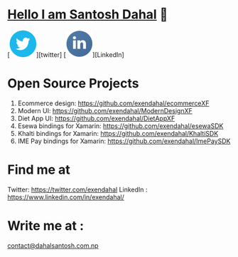 # [Hello I am Santosh Dahal](https://dahalsantosh.com.np/) 🙏

[<img height="60" src="twitter.png" />][twitter]
[<img height="60" src="LinkedIn.png" />][LinkedIn]

# Open Source Projects
1. Ecommerce design: https://github.com/exendahal/ecommerceXF
2. Modern UI: https://github.com/exendahal/ModernDesignXF
3. Diet App UI: https://github.com/exendahal/DietAppXF
4. Esewa bindings for Xamarin: https://github.com/exendahal/esewaSDK
5. Khalti bindings for Xamarin: https://github.com/exendahal/KhaltiSDK
6. IME Pay bindings for Xamarin: https://github.com/exendahal/ImePaySDK

# Find me at
Twitter: https://twitter.com/exendahal
LinkedIn : https://www.linkedin.com/in/exendahal/

# Write me at :
contact@dahalsantosh.com.np
